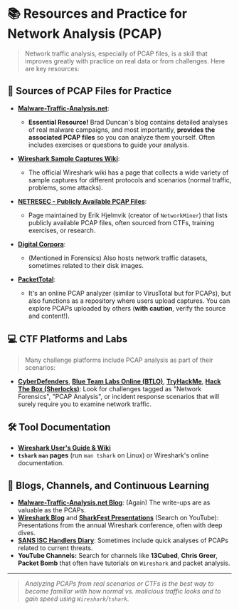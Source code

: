 # 📚 Resources and Practice for Network Analysis (PCAP)

> Network traffic analysis, especially of PCAP files, is a skill that improves greatly with practice on real data or from challenges. Here are key resources:

## 💾 Sources of PCAP Files for Practice

* **[Malware-Traffic-Analysis.net](https://www.malware-traffic-analysis.net/)**:
    * **Essential Resource!** Brad Duncan's blog contains detailed analyses of real malware campaigns, and most importantly, **provides the associated PCAP files** so you can analyze them yourself. Often includes exercises or questions to guide your analysis.

* **[Wireshark Sample Captures Wiki](https://wiki.wireshark.org/SampleCaptures)**:
    * The official Wireshark wiki has a page that collects a wide variety of sample captures for different protocols and scenarios (normal traffic, problems, some attacks).

* **[NETRESEC - Publicly Available PCAP Files](https://www.netresec.com/?page=PcapFiles)**:
    * Page maintained by Erik Hjelmvik (creator of `NetworkMiner`) that lists publicly available PCAP files, often sourced from CTFs, training exercises, or research.

* **[Digital Corpora](https://digitalcorpora.org/)**:
    * (Mentioned in Forensics) Also hosts network traffic datasets, sometimes related to their disk images.

* **[PacketTotal](https://packettotal.com/)**:
    * It's an online PCAP analyzer (similar to VirusTotal but for PCAPs), but also functions as a repository where users upload captures. You can explore PCAPs uploaded by others (**with caution**, verify the source and content!).

## 💻 CTF Platforms and Labs

> Many challenge platforms include PCAP analysis as part of their scenarios:

* **[CyberDefenders](https://cyberdefenders.org/)**, **[Blue Team Labs Online (BTLO)](https://blueteamlabs.online/)**, **[TryHackMe](https://tryhackme.com/)**, **[Hack The Box (Sherlocks)](https://app.hackthebox.com/sherlocks)**: Look for challenges tagged as "Network Forensics", "PCAP Analysis", or incident response scenarios that will surely require you to examine network traffic.

## 🛠️ Tool Documentation

* **[Wireshark User's Guide & Wiki](https://www.wireshark.org/docs/)**
* **`tshark` `man` pages** (run `man tshark` on Linux) or Wireshark's online documentation.

## 📰 Blogs, Channels, and Continuous Learning

* **[Malware-Traffic-Analysis.net Blog](https://www.malware-traffic-analysis.net/blog-entries.html)**: (Again) The write-ups are as valuable as the PCAPs.
* **[Wireshark Blog](https://blog.wireshark.org/)** and **[SharkFest Presentations](https://sharkfestus.wireshark.org/retrospective)** (Search on YouTube): Presentations from the annual Wireshark conference, often with deep dives.
* **[SANS ISC Handlers Diary](https://isc.sans.edu/)**: Sometimes include quick analyses of PCAPs related to current threats.
* **YouTube Channels:** Search for channels like **13Cubed**, **Chris Greer**, **Packet Bomb** that often have tutorials on `Wireshark` and packet analysis.

---

> _Analyzing PCAPs from real scenarios or CTFs is the best way to become familiar with how normal vs. malicious traffic looks and to gain speed using `Wireshark`/`tshark`._